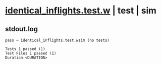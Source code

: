 # [identical_inflights.test.w](../../../../../examples/tests/valid/identical_inflights.test.w) | test | sim

## stdout.log
```log
pass ─ identical_inflights.test.wsim (no tests)
 
Tests 1 passed (1)
Test Files 1 passed (1)
Duration <DURATION>
```


